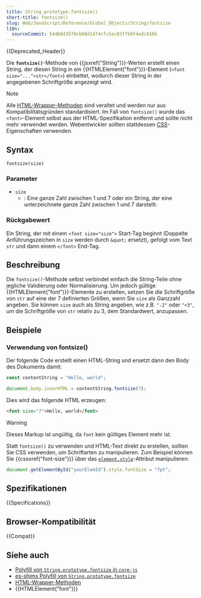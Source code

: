 ```yaml
---
title: String.prototype.fontsize()
short-title: fontsize()
slug: Web/JavaScript/Reference/Global_Objects/String/fontsize
l10n:
  sourceCommit: 544b843570cb08d1474cfc5ec03ffb9f4edc0166
---
```


{{Deprecated_Header}}

Die **`fontsize()`**-Methode von {{jsxref("String")}}-Werten erstellt einen String, der diesen String in ein {{HTMLElement("font")}}-Element (`<font size="...">str</font>`) einbettet, wodurch dieser String in der angegebenen Schriftgröße angezeigt wird.

> [!NOTE]
> Alle [HTML-Wrapper-Methoden](/de/docs/Web/JavaScript/Reference/Global_Objects/String#html_wrapper_methods) sind veraltet und werden nur aus Kompatibilitätsgründen standardisiert. Im Fall von `fontsize()` wurde das `<font>`-Element selbst aus der HTML-Spezifikation entfernt und sollte nicht mehr verwendet werden. Webentwickler sollten stattdessen [CSS](/de/docs/Web/CSS)-Eigenschaften verwenden.

## Syntax

```js-nolint
fontsize(size)
```

### Parameter

- `size`
  - : Eine ganze Zahl zwischen 1 und 7 oder ein String, der eine unterzeichnete ganze Zahl zwischen 1 und 7 darstellt.

### Rückgabewert

Ein String, der mit einem `<font size="size">` Start-Tag beginnt (Doppelte Anführungszeichen in `size` werden durch `&quot;` ersetzt), gefolgt vom Text `str` und dann einem `</font>` End-Tag.

## Beschreibung

Die `fontsize()`-Methode selbst verbindet einfach die String-Teile ohne jegliche Validierung oder Normalisierung. Um jedoch gültige {{HTMLElement("font")}}-Elemente zu erstellen, setzen Sie die Schriftgröße von `str` auf eine der 7 definierten Größen, wenn Sie `size` als Ganzzahl angeben. Sie können `size` auch als String angeben, wie z.B. `"-2"` oder `"+3"`, um die Schriftgröße von `str` relativ zu 3, dem Standardwert, anzupassen.

## Beispiele

### Verwendung von fontsize()

Der folgende Code erstellt einen HTML-String und ersetzt dann den Body des Dokuments damit:

```js
const contentString = "Hello, world";

document.body.innerHTML = contentString.fontsize(7);
```

Dies wird das folgende HTML erzeugen:

```html
<font size="7">Hello, world</font>
```

> [!WARNING]
> Dieses Markup ist ungültig, da `font` kein gültiges Element mehr ist.

Statt `fontsize()` zu verwenden und HTML-Text direkt zu erstellen, sollten Sie CSS verwenden, um Schriftarten zu manipulieren. Zum Beispiel können Sie {{cssxref("font-size")}} über das [`element.style`](/de/docs/Web/API/HTMLElement/style)-Attribut manipulieren:

```js
document.getElementById("yourElemId").style.fontSize = "7pt";
```

## Spezifikationen

{{Specifications}}

## Browser-Kompatibilität

{{Compat}}

## Siehe auch

- [Polyfill von `String.prototype.fontsize` in `core-js`](https://github.com/zloirock/core-js#ecmascript-string-and-regexp)
- [es-shims Polyfill von `String.prototype.fontsize`](https://www.npmjs.com/package/es-string-html-methods)
- [HTML-Wrapper-Methoden](/de/docs/Web/JavaScript/Reference/Global_Objects/String#html_wrapper_methods)
- {{HTMLElement("font")}}
